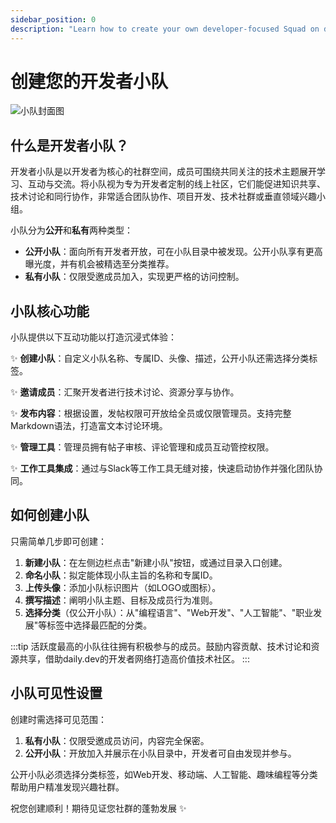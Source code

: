 ```yaml
---
sidebar_position: 0
description: "Learn how to create your own developer-focused Squad on daily.dev. Customize, invite members, and foster a collaborative community."
---
```


# 创建您的开发者小队

![小队封面图](https://daily-now-res.cloudinary.com/image/upload/v1690467943/docs/Update%20July%202023/-_Private_squads_v3_2.png)

## 什么是开发者小队？

开发者小队是以开发者为核心的社群空间，成员可围绕共同关注的技术主题展开学习、互动与交流。将小队视为专为开发者定制的线上社区，它们能促进知识共享、技术讨论和同行协作，非常适合团队协作、项目开发、技术社群或垂直领域兴趣小组。

小队分为**公开**和**私有**两种类型：

- **公开小队**：面向所有开发者开放，可在小队目录中被发现。公开小队享有更高曝光度，并有机会被精选至分类推荐。
- **私有小队**：仅限受邀成员加入，实现更严格的访问控制。

## 小队核心功能

小队提供以下互动功能以打造沉浸式体验：

✨ **创建小队**：自定义小队名称、专属ID、头像、描述，公开小队还需选择分类标签。

✨ **邀请成员**：汇聚开发者进行技术讨论、资源分享与协作。

✨ **发布内容**：根据设置，发帖权限可开放给全员或仅限管理员。支持完整Markdown语法，打造富文本讨论环境。

✨ **管理工具**：管理员拥有帖子审核、评论管理和成员互动管控权限。

✨ **工作工具集成**：通过与Slack等工作工具无缝对接，快速启动协作并强化团队协同。

## 如何创建小队

只需简单几步即可创建：

1. **新建小队**：在左侧边栏点击"新建小队"按钮，或通过目录入口创建。
2. **命名小队**：拟定能体现小队主旨的名称和专属ID。
3. **上传头像**：添加小队标识图片（如LOGO或图标）。
4. **撰写描述**：阐明小队主题、目标及成员行为准则。
5. **选择分类**（仅公开小队）：从"编程语言"、"Web开发"、"人工智能"、"职业发展"等标签中选择最匹配的分类。

:::tip
活跃度最高的小队往往拥有积极参与的成员。鼓励内容贡献、技术讨论和资源共享，借助daily.dev的开发者网络打造高价值技术社区。
:::

## 小队可见性设置

创建时需选择可见范围：

1. **私有小队**：仅限受邀成员访问，内容完全保密。
2. **公开小队**：开放加入并展示在小队目录中，开发者可自由发现并参与。

公开小队必须选择分类标签，如Web开发、移动端、人工智能、趣味编程等分类帮助用户精准发现兴趣社群。

祝您创建顺利！期待见证您社群的蓬勃发展 ✨